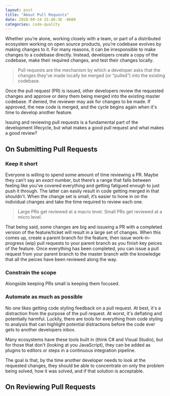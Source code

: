 ```yaml
---
layout: post
title: "About Pull Requests"
date: 2020-09-24 15:40:36 -0600
categories: code-quality 
---
```

Whether you’re alone, working closely with a team, or part of a distributed ecosystem working on open source products, you’re codebase evolves by making changes to it. For many reasons, it can be irresponsible to make changes to a codebase directly. Instead, developers create a copy of the codebase, make their required changes, and test their changes locally.

> Pull requests are the mechanism by which a developer asks that the changes they’ve made locally be merged (or “pulled”) into the existing codebase.

Once the pull request (PR) is issued, other developers review the requested changes and approve or deny them being merged into the existing master codebase. If denied, the reviewer may ask for changes to be made. If approved, the new code is merged, and the cycle begins again when it's time to develop another feature.

Issuing and reviewing pull requests is a fundamental part of the development lifecycle, but what makes a good pull request and what makes a good review?

## On Submitting Pull Requests

### Keep it short

Everyone is willing to spend some amount of time reviewing a PR. Maybe they can’t say an *exact* number, but there’s a range that falls between feeling like you’ve covered everything and getting fatigued enough to just push it through. The latter can easily result in code getting merged in that shouldn't. When the change set is small, it’s easier to hone in on the individual changes and take the time required to review each one.

> Large PRs get reviewed at a macro level. Small PRs get reviewed at a micro level.

That being said, some changes are big and issueing a PR with a completed version of the feature/ticket will result in a large set of changes. When this comes up, create a parent branch for the feature, then issue work-in-progress (wip) pull requests to your parent branch as you finish key peices of the feature. Once everything has been completed, you can issue a pull request from your parent branch to the master branch with the knowledge that all the peices have been reviewed along the way.

### Constrain the scope

Alongside keeping PRs small is keeping them focused.

### Automate as much as possible

No one likes getting code styling feedback on a pull request. At best, it's a distraction from the purpose of the pull request. At worst, it's deflating and potentially harmful. Luckily, there are tools for everything from code styling to analysis that can highlight potential distractions before the code ever gets to another developers inbox.

Many ecosystems have these tools built in (think C# and Visual Studio), but for those that don't (looking at you JavaScript), they can be added as plugins to editors or steps in a continuous integration pipeline.

The goal is that, by the time another developer needs to look at the requested changes, they should be able to concentrate on only the problem being solved, how it was solved, and if that solution is acceptable.

## On Reviewing Pull Requests
